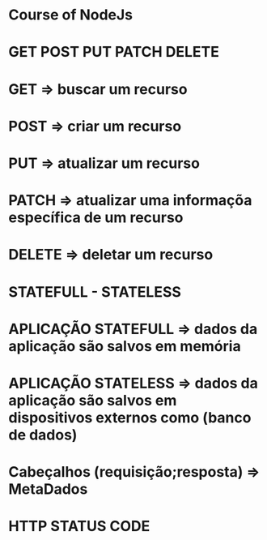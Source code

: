 # Course of NodeJs

# GET POST PUT PATCH DELETE
# GET => buscar um recurso
# POST => criar um recurso
# PUT => atualizar um recurso
# PATCH => atualizar uma informaçõa específica de um recurso
# DELETE => deletar um recurso
# STATEFULL - STATELESS
# APLICAÇÃO STATEFULL => dados da aplicação são salvos em memória
# APLICAÇÃO STATELESS => dados da aplicação são salvos em dispositivos externos como (banco de dados)
# Cabeçalhos (requisição;resposta) => MetaDados
# HTTP STATUS CODE